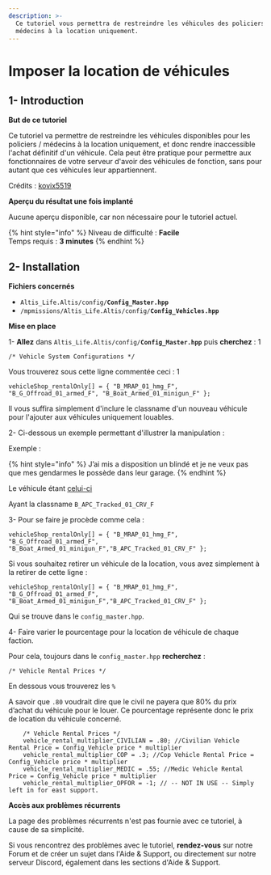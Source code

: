 ```yaml
---
description: >-
  Ce tutoriel vous permettra de restreindre les véhicules des policiers et
  médecins à la location uniquement.
---
```


# Imposer la location de véhicules

## 1- Introduction <a id="bkmrk-page-title"></a>

**But de ce tutoriel**

Ce tutoriel va permettre de restreindre les véhicules disponibles pour les policiers / médecins à la location uniquement, et donc rendre inaccessible l'achat définitif d'un véhicule. Cela peut être pratique pour permettre aux fonctionnaires de votre serveur d'avoir des véhicules de fonction, sans pour autant que ces véhicules leur appartiennent.

Crédits : [kovix5519](https://altisdev.com/user/kovix5519)

**Aperçu du résultat une fois implanté**

Aucune aperçu disponible, car non nécessaire pour le tutoriel actuel.

{% hint style="info" %}
 Niveau de difficulté : **Facile**  
Temps requis : **3 minutes**
{% endhint %}

## 2- Installation <a id="bkmrk-page-title"></a>

**Fichiers concernés** 

* `Altis_Life.Altis/config/`**`Config_Master.hpp`**
* `/mpmissions/Altis_Life.Altis/config/`**`Config_Vehicles.hpp`**

**Mise en place**

1- **Allez** dans `Altis_Life.Altis/config/`**`Config_Master.hpp`** puis **cherchez** : 1

```text
/* Vehicle System Configurations */
```

Vous trouverez sous cette ligne commentée ceci : 1

```text
vehicleShop_rentalOnly[] = { "B_MRAP_01_hmg_F", "B_G_Offroad_01_armed_F", "B_Boat_Armed_01_minigun_F" };
```

Il vous suffira simplement d'inclure le classname d'un nouveau véhicule pour l'ajouter aux véhicules uniquement louables.

2- Ci-dessous un exemple permettant d'illustrer la manipulation : 

Exemple :

{% hint style="info" %}
J’ai mis a disposition un blindé et je ne veux pas que mes gendarmes le possède dans leur garage.
{% endhint %}

Le véhicule étant [celui-ci](https://community.bistudio.com/wiki/File:Arma3_CfgVehicles_B_APC_Tracked_01_CRV_F.jpg)

Ayant la classname `B_APC_Tracked_01_CRV_F`

  
3- Pour se faire je procède comme cela :

```text
vehicleShop_rentalOnly[] = { "B_MRAP_01_hmg_F", "B_G_Offroad_01_armed_F", "B_Boat_Armed_01_minigun_F","B_APC_Tracked_01_CRV_F" };
```

  
Si vous souhaitez retirer un véhicule de la location, vous avez simplement à la retirer de cette ligne :

```text
vehicleShop_rentalOnly[] = { "B_MRAP_01_hmg_F", "B_G_Offroad_01_armed_F", "B_Boat_Armed_01_minigun_F","B_APC_Tracked_01_CRV_F" };
```

Qui se trouve dans le `config_master.hpp`.

4- Faire varier le pourcentage pour la location de véhicule de chaque faction.  

Pour cela, toujours dans le `config_master.hpp` **recherchez** : 

```text
/* Vehicle Rental Prices */
```

En dessous vous trouverez les `%`  

A savoir que `.80` voudrait dire que le civil ne payera que 80% du prix d’achat du véhicule pour le louer. Ce pourcentage représente donc le prix de location du véhicule concerné.

```text
    /* Vehicle Rental Prices */
    vehicle_rental_multiplier_CIVILIAN = .80; //Civilian Vehicle Rental Price = Config_Vehicle price * multiplier
    vehicle_rental_multiplier_COP = .3; //Cop Vehicle Rental Price = Config_Vehicle price * multiplier
    vehicle_rental_multiplier_MEDIC = .55; //Medic Vehicle Rental Price = Config_Vehicle price * multiplier
    vehicle_rental_multiplier_OPFOR = -1; // -- NOT IN USE -- Simply left in for east support.
```

**Accès aux problèmes récurrents**

La page des problèmes récurrents n'est pas fournie avec ce tutoriel,  à cause de sa simplicité.  

Si vous rencontrez des problèmes avec le tutoriel, **rendez-vous** sur notre Forum et de créer un sujet dans l'Aide & Support, ou directement sur notre serveur Discord, également dans les sections d'Aide & Support.

